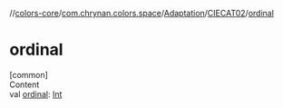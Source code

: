 //[colors-core](../../../../index.md)/[com.chrynan.colors.space](../../index.md)/[Adaptation](../index.md)/[CIECAT02](index.md)/[ordinal](ordinal.md)



# ordinal  
[common]  
Content  
val [ordinal](ordinal.md): [Int](https://kotlinlang.org/api/latest/jvm/stdlib/kotlin/-int/index.html)  



